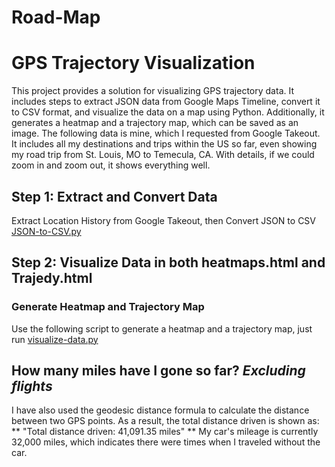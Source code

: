 # Road-Map

# GPS Trajectory Visualization

This project provides a solution for visualizing GPS trajectory data. It includes steps to extract JSON data from Google Maps Timeline, convert it to CSV format, and visualize the data on a map using Python. Additionally, it generates a heatmap and a trajectory map, which can be saved as an image.
The following data is mine, which I requested from Google Takeout. It includes all my destinations and trips within the US so far, even showing my road trip from St. Louis, MO to Temecula, CA. With details, if we could zoom in and zoom out, it shows everything well.

## Step 1: Extract and Convert Data

Extract Location History from Google Takeout, then Convert JSON to CSV [JSON-to-CSV.py](JSON-to-CSV.py)

## Step 2: Visualize Data in both heatmaps.html and Trajedy.html
### Generate Heatmap and Trajectory Map
Use the following script to generate a heatmap and a trajectory map, just run [visualize-data.py](visualize-data.py) 

## How many miles have I gone so far? *Excluding flights*
I have also used the geodesic distance formula to calculate the distance between two GPS points. As a result, the total distance driven is shown as: ** "Total distance driven: 41,091.35 miles" ** My car's mileage is currently 32,000 miles, which indicates there were times when I traveled without the car.



